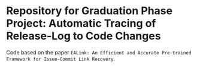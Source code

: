 # Repository for Graduation Phase Project: Automatic Tracing of Release-Log to Code Changes​
Code based on the paper ``EALink: An Efficient and Accurate Pre-trained Framework for Issue-Commit Link Recovery``.